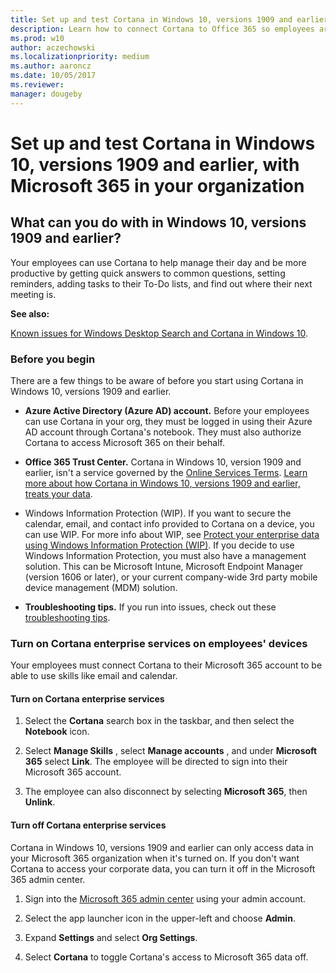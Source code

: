 ```yaml
---
title: Set up and test Cortana in Windows 10, versions 1909 and earlier, with Microsoft 365 in your organization
description: Learn how to connect Cortana to Office 365 so employees are notified about regular meetings and unusual events. You can even set an alarm for early meetings.
ms.prod: w10
author: aczechowski
ms.localizationpriority: medium
ms.author: aaroncz
ms.date: 10/05/2017
ms.reviewer: 
manager: dougeby
---
```


# Set up and test Cortana in Windows 10, versions 1909 and earlier, with Microsoft 365 in your organization


## What can you do with in Windows 10, versions 1909 and earlier?
Your employees can use Cortana to help manage their day and be more productive by getting quick answers to common questions, setting reminders, adding tasks to their To-Do lists, and find out where their next meeting is.

**See also:**

[Known issues for Windows Desktop Search and Cortana in Windows 10](/troubleshoot/windows-client/shell-experience/windows-desktop-search-and-cortana-issues).

### Before you begin
There are a few things to be aware of before you start using Cortana in Windows 10, versions 1909 and earlier.

- **Azure Active Directory (Azure AD) account.** Before your employees can use Cortana in your org, they must be logged in using their Azure AD account through Cortana&#39;s notebook. They must also authorize Cortana to access Microsoft 365 on their behalf.

- **Office 365 Trust Center.** Cortana in Windows 10, version 1909 and earlier, isn&#39;t a service governed by the [Online Services Terms](https://www.microsoft.com/en-us/licensing/product-licensing/products). [Learn more about how Cortana in Windows 10, versions 1909 and earlier, treats your data](https://support.microsoft.com/en-us/help/4468233/cortana-and-privacy-microsoft-privacy).

- Windows Information Protection (WIP). If you want to secure the calendar, email, and contact info provided to Cortana on a device, you can use WIP. For more info about WIP, see [Protect your enterprise data using Windows Information Protection (WIP)](/windows/threat-protection/windows-information-protection/protect-enterprise-data-using-wip). If you decide to use Windows Information Protection, you must also have a management solution. This can be Microsoft Intune, Microsoft Endpoint Manager (version 1606 or later), or your current company-wide 3rd party mobile device management (MDM) solution.

- **Troubleshooting tips.** If you run into issues, check out these [troubleshooting tips](/office365/troubleshoot/miscellaneous/issues-in-cortana).

### Turn on Cortana enterprise services on employees' devices
Your employees must connect Cortana to their Microsoft 365 account to be able to use skills like email and calendar.

#### Turn on Cortana enterprise services

1. Select the **Cortana** search box in the taskbar, and then select the **Notebook** icon.

2. Select **Manage Skills** , select **Manage accounts** , and under **Microsoft 365** select **Link**. The employee will be directed to sign into their Microsoft 365 account.

3. The employee can also disconnect by selecting **Microsoft 365**, then **Unlink**.

#### Turn off Cortana enterprise services
Cortana in Windows 10, versions 1909 and earlier can only access data in your Microsoft 365 organization when it's turned on. If you don't want Cortana to access your corporate data, you can turn it off in the Microsoft 365 admin center.

1. Sign into the [Microsoft 365 admin center](https://admin.microsoft.com/) using your admin account.

2. Select the app launcher icon in the upper-left and choose  **Admin**.

3. Expand **Settings** and select **Org Settings**.

4. Select **Cortana** to toggle Cortana&#39;s access to Microsoft 365 data off.
